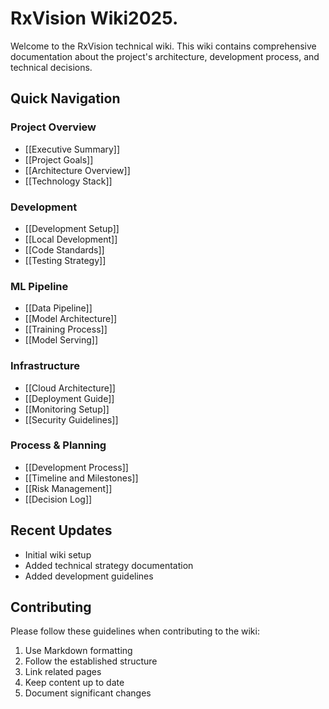 # RxVision Wiki2025.

Welcome to the RxVision technical wiki. This wiki contains comprehensive documentation about the project's architecture, development process, and technical decisions.

## Quick Navigation

### Project Overview
- [[Executive Summary]]
- [[Project Goals]]
- [[Architecture Overview]]
- [[Technology Stack]]

### Development
- [[Development Setup]]
- [[Local Development]]
- [[Code Standards]]
- [[Testing Strategy]]

### ML Pipeline
- [[Data Pipeline]]
- [[Model Architecture]]
- [[Training Process]]
- [[Model Serving]]

### Infrastructure
- [[Cloud Architecture]]
- [[Deployment Guide]]
- [[Monitoring Setup]]
- [[Security Guidelines]]

### Process & Planning
- [[Development Process]]
- [[Timeline and Milestones]]
- [[Risk Management]]
- [[Decision Log]]

## Recent Updates
- Initial wiki setup
- Added technical strategy documentation
- Added development guidelines

## Contributing
Please follow these guidelines when contributing to the wiki:
1. Use Markdown formatting
2. Follow the established structure
3. Link related pages
4. Keep content up to date
5. Document significant changes 